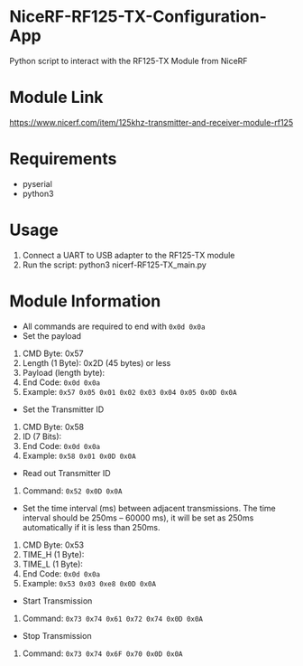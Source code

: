 # NiceRF-RF125-TX-Configuration-App
Python script to interact with the RF125-TX Module from NiceRF

# Module Link
https://www.nicerf.com/item/125khz-transmitter-and-receiver-module-rf125

# Requirements
* pyserial
* python3

# Usage
1. Connect a UART to USB adapter to the RF125-TX module
2. Run the script: python3 nicerf-RF125-TX_main.py

# Module Information
* All commands are required to end with ``` 0x0d 0x0a ```
* Set the payload
1. CMD Byte: 0x57
2. Length (1 Byte): 0x2D (45 bytes) or less
3. Payload (length byte):
4. End Code: ``` 0x0d 0x0a ```
5. Example: ``` 0x57 0x05 0x01 0x02 0x03 0x04 0x05 0x0D 0x0A ```
* Set the Transmitter ID
1. CMD Byte: 0x58
2. ID (7 Bits):
3. End Code: ``` 0x0d 0x0a ```
4. Example: ``` 0x58 0x01 0x0D 0x0A ```
* Read out Transmitter ID
1. Command: ``` 0x52 0x0D 0x0A ```
* Set the time interval (ms) between adjacent transmissions. The time interval should be
250ms – 60000 ms), it will be set as 250ms automatically if it is less than 250ms.
1. CMD Byte: 0x53
2. TIME_H (1 Byte):
3. TIME_L (1 Byte):
4. End Code: ``` 0x0d 0x0a ```
5. Example: ``` 0x53 0x03 0xe8 0x0D 0x0A ```
* Start Transmission
1. Command: ``` 0x73 0x74 0x61 0x72 0x74 0x0D 0x0A ```
* Stop Transmission
1. Command: ``` 0x73 0x74 0x6F 0x70 0x0D 0x0A ```
